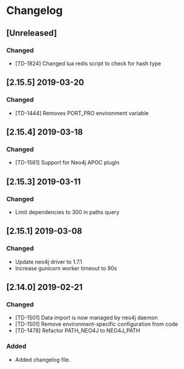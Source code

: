 # Changelog

## [Unreleased]

### Changed

- [TD-1824] Changed lua redis script to check for hash type

## [2.15.5] 2019-03-20

### Changed

- [TD-1444] Removes PORT_PRO environment variable

## [2.15.4] 2019-03-18

### Changed

- [TD-1561] Support for Neo4j APOC plugin

## [2.15.3] 2019-03-11

### Changed

- Limit dependencies to 300 in paths query

## [2.15.1] 2019-03-08

### Changed

- Update neo4j driver to 1.7.1
- Increase gunicorn worker timeout to 90s

## [2.14.0] 2019-02-21

### Changed

- [TD-1501] Data import is now managed by neo4j daemon
- [TD-1501] Remove environment-specific configuration from code
- [TD-1478] Refactor PATH_NEO4J to NEO4J_PATH

### Added

- Added changelog file.
